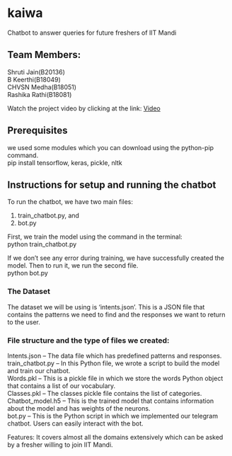 # kaiwa
Chatbot to answer queries for future freshers of IIT Mandi
## Team Members:
Shruti Jain(B20136)\
B Keerthi(B18049)\
CHVSN Medha(B18051)\
Rashika Rathi(B18081)

Watch the project video by clicking at the link:
[Video](https://youtu.be/Ji2Y1yxRPLE)

## Prerequisites
we used some modules which you can download using the python-pip command.\
pip install tensorflow, keras, pickle, nltk

## Instructions for setup and running the chatbot
To run the chatbot, we have two main files: 
1. train_chatbot.py, and 
2. bot.py

First, we train the model using the command in the terminal:\
python train_chatbot.py

If we don’t see any error during training, we have successfully created the model. Then to run it, we run the second file.\
python bot.py

### The Dataset
The dataset we will be using is ‘intents.json’. This is a JSON file that contains the patterns we need to find and the responses we want to return to the user.

### File structure and the type of files we created:
Intents.json – The data file which has predefined patterns and responses.\
train_chatbot.py – In this Python file, we wrote a script to build the model and train our chatbot.\
Words.pkl – This is a pickle file in which we store the words Python object that contains a list of our vocabulary.\
Classes.pkl – The classes pickle file contains the list of categories.\
Chatbot_model.h5 – This is the trained model that contains information about the model and has weights of the neurons.\
bot.py – This is the Python script in which we implemented our telegram chatbot. Users can easily interact with the bot.

Features: It covers almost all the domains extensively which can be asked by a fresher willing to join IIT Mandi.



